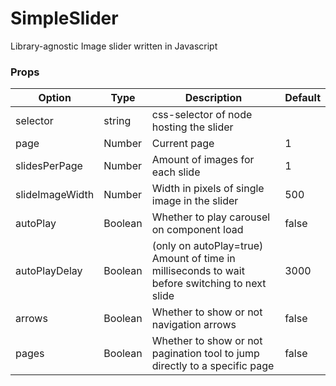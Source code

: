 # SimpleSlider
Library-agnostic Image slider written in Javascript 

### Props

| Option | Type | Description | Default |
| ----- | ----- | ----- | ----- |
| selector | string | css-selector of node hosting the slider |
| page | Number | Current page | 1 
| slidesPerPage | Number | Amount of images for each slide | 1
| slideImageWidth | Number | Width in pixels of single image in the slider | 500
| autoPlay | Boolean | Whether to play carousel on component load | false
| autoPlayDelay | Boolean | (only on autoPlay=true) Amount of time in milliseconds to wait before switching to next slide | 3000
| arrows | Boolean | Whether to show or not navigation arrows | false
| pages | Boolean | Whether to show or not pagination tool to jump directly to a specific page | false

